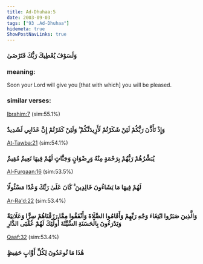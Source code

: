 ```yaml
---
title: Ad-Dhuhaa:5
date: 2003-09-03
tags: ["93 .Ad-Dhuhaa"]
hidemeta: true 
ShowPostNavLinks: true 
---
```

### وَلَسَوْفَ يُعْطِيكَ رَبُّكَ فَتَرْضَىٰ
### meaning: 
Soon your Lord will give you [that with which] you will be pleased.
### similar verses: 

[Ibrahim:7](/14/7) (sim:55.1%)

### وَإِذْ تَأَذَّنَ رَبُّكُمْ لَئِنْ شَكَرْتُمْ لَأَزِيدَنَّكُمْ ۖ وَلَئِنْ كَفَرْتُمْ إِنَّ عَذَابِي لَشَدِيدٌ

[At-Tawba:21](/9/21) (sim:54.1%)

### يُبَشِّرُهُمْ رَبُّهُمْ بِرَحْمَةٍ مِنْهُ وَرِضْوَانٍ وَجَنَّاتٍ لَهُمْ فِيهَا نَعِيمٌ مُقِيمٌ

[Al-Furqaan:16](/25/16) (sim:53.5%)

### لَهُمْ فِيهَا مَا يَشَاءُونَ خَالِدِينَ ۚ كَانَ عَلَىٰ رَبِّكَ وَعْدًا مَسْئُولًا

[Ar-Ra'd:22](/13/22) (sim:53.4%)

### وَالَّذِينَ صَبَرُوا ابْتِغَاءَ وَجْهِ رَبِّهِمْ وَأَقَامُوا الصَّلَاةَ وَأَنْفَقُوا مِمَّا رَزَقْنَاهُمْ سِرًّا وَعَلَانِيَةً وَيَدْرَءُونَ بِالْحَسَنَةِ السَّيِّئَةَ أُولَٰئِكَ لَهُمْ عُقْبَى الدَّارِ

[Qaaf:32](/50/32) (sim:53.4%)

### هَٰذَا مَا تُوعَدُونَ لِكُلِّ أَوَّابٍ حَفِيظٍ
